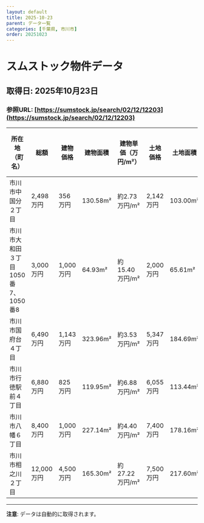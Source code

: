 ```yaml
---
layout: default
title: 2025-10-23
parent: データ一覧
categories: [千葉県, 市川市]
order: 20251023
---
```


# スムストック物件データ

## 取得日: 2025年10月23日
### 参照URL: [https://sumstock.jp/search/02/12/12203](https://sumstock.jp/search/02/12/12203)

| 所在地（町名） | 総額 | 建物価格 | 建物面積 | 建物単価（万円/m²） | 土地価格 | 土地面積 | 土地単価（万円/m²） | ハウスメーカー | 公示地価（万円/㎡） |
|----------------|-------|------------|-------------|------------------------|------------|-------------|------------------------|----------------|----------------|
| 市川市中国分２丁目 | 2,498万円 | 356万円 | 130.58m² | 約2.73万円/m² | 2,142万円 | 103.00m² | 約20.80万円/m² | <img src="https://sumstock.jp/assets/img/logo/yamadahomes_sm.png" alt="-" style="height:32px;"> | 14万円/㎡ |
| 市川市大和田３丁目 1050番7、1050番8 | 3,000万円 | 1,000万円 | 64.93m² | 約15.40万円/m² | 2,000万円 | 65.61m² | 約30.48万円/m² | <img src="https://sumstock.jp/assets/img/logo/panasonichomes_sm.png" alt="-" style="height:32px;"> | - |
| 市川市国府台４丁目 | 6,490万円 | 1,143万円 | 323.96m² | 約3.53万円/m² | 5,347万円 | 184.69m² | 約28.95万円/m² | <img src="https://sumstock.jp/assets/img/logo/daiwahouse_sm.png" alt="-" style="height:32px;"> | 16万円/㎡ |
| 市川市行徳駅前４丁目 | 6,880万円 | 825万円 | 119.95m² | 約6.88万円/m² | 6,055万円 | 113.44m² | 約53.38万円/m² | <img src="https://sumstock.jp/assets/img/logo/mitsuihome_sm.png" alt="三井ホーム" style="height:32px;"> | 40万円/㎡ |
| 市川市八幡６丁目 | 8,400万円 | 1,000万円 | 227.14m² | 約4.40万円/m² | 7,400万円 | 178.16m² | 約41.54万円/m² | <img src="https://sumstock.jp/assets/img/logo/sekisuihouse_sm.png" alt="積水ハウス" style="height:32px;"> | 24万円/㎡ |
| 市川市相之川２丁目 | 12,000万円 | 4,500万円 | 165.30m² | 約27.22万円/m² | 7,500万円 | 217.60m² | 約34.47万円/m² | <img src="https://sumstock.jp/assets/img/logo/sekisuihouse_sm.png" alt="積水ハウス" style="height:32px;"> | 40万円/㎡ |

---

**注意**: データは自動的に取得されます。
